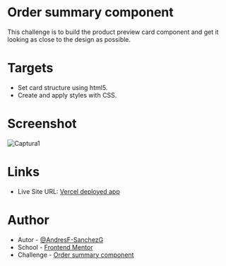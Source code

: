 # Order summary component

This challenge is to build the product preview card component and get it looking as close to the design as possible.

# Targets

- Set card structure using html5.
- Create and apply styles with CSS.

# Screenshot

![Captura1](https://github.com/AndresF-SanchezG/reto4/assets/113924667/f4ee6d04-63ef-4d19-a65d-4314a45082cf)


# Links

- Live Site URL: [Vercel deployed app](https://reto4-gamma.vercel.app/)

# Author

- Autor - [@AndresF-SanchezG](https://github.com/AndresF-Sanchez)
- School - [Frontend Mentor](https://www.frontendmentor.io/profile/AndresF-SanchezG)
- Challenge - [Order summary component](https://www.frontendmentor.io/solutions/desafio-realizado-con-html-y-css-Z63_462hlN)
